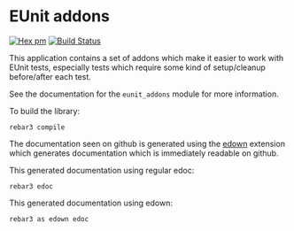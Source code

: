 EUnit addons
============

[![Hex pm](https://img.shields.io/hexpm/v/eunit_addons.svg?style=flat)](https://hex.pm/packages/eunit_addons) [![Build Status](https://github.com/klajo/eunit_addons/workflows/Erlang%20CI/badge.svg)](https://github.com/klajo/eunit_addons/actions?query=workflow%3A%22Erlang+CI%22)

This application contains a set of addons which make it easier to work
with EUnit tests, especially tests which require some kind of
setup/cleanup before/after each test.

See the documentation for the `eunit_addons` module for more information.

To build the library:

    rebar3 compile

The documentation seen on github is generated using the [edown][1]
extension which generates documentation which is immediately readable
on github.

This generated documentation using regular edoc:

    rebar3 edoc

This generated documentation using edown:

    rebar3 as edown edoc

[1]: https://github.com/uwiger/edown
